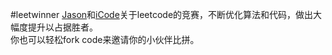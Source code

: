 #leetwinner
[Jason](https://github.com/jasonwbw)和[iCode](https://github.com/iCode0410)关于leetcode的竞赛，不断优化算法和代码，做出大幅度提升以占据胜者。  
你也可以轻松fork code来邀请你的小伙伴比拼。

